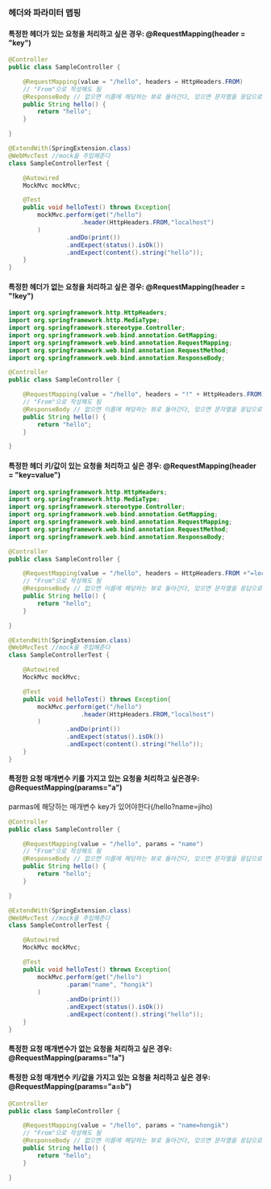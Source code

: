 ### 헤더와 파라미터 맵핑

#### 특정한 헤더가 있는 요청을 처리하고 싶은 경우: @RequestMapping(header = "key")

```java
@Controller
public class SampleController {

    @RequestMapping(value = "/hello", headers = HttpHeaders.FROM) 
    // "From"으로 작성해도 됨
    @ResponseBody // 없으면 이름에 해당하는 뷰로 돌아간다, 있으면 문자열을 응답으로 보냄
    public String hello() {
        return "hello";
    }

}
```

```java
@ExtendWith(SpringExtension.class)
@WebMvcTest //mock을 주입해준다
class SampleControllerTest {

    @Autowired
    MockMvc mockMvc;

    @Test
    public void helloTest() throws Exception{
        mockMvc.perform(get("/hello")
                    .header(HttpHeaders.FROM,"localhost")
        )
                .andDo(print())
                .andExpect(status().isOk())
                .andExpect(content().string("hello"));
    }
}
```

#### 특정한 헤더가 없는 요청을 처리하고 싶은 경우: @RequestMapping(header = "!key")

```java
import org.springframework.http.HttpHeaders;
import org.springframework.http.MediaType;
import org.springframework.stereotype.Controller;
import org.springframework.web.bind.annotation.GetMapping;
import org.springframework.web.bind.annotation.RequestMapping;
import org.springframework.web.bind.annotation.RequestMethod;
import org.springframework.web.bind.annotation.ResponseBody;

@Controller
public class SampleController {

    @RequestMapping(value = "/hello", headers = "!" + HttpHeaders.FROM)
    // "From"으로 작성해도 됨
    @ResponseBody // 없으면 이름에 해당하는 뷰로 돌아간다, 있으면 문자열을 응답으로 보냄
    public String hello() {
        return "hello";
    }

}
```

#### 특정한 헤더 키/값이 있는 요청을 처리하고 싶은 경우: @RequestMapping(header = "key=value")

```java
import org.springframework.http.HttpHeaders;
import org.springframework.http.MediaType;
import org.springframework.stereotype.Controller;
import org.springframework.web.bind.annotation.GetMapping;
import org.springframework.web.bind.annotation.RequestMapping;
import org.springframework.web.bind.annotation.RequestMethod;
import org.springframework.web.bind.annotation.ResponseBody;

@Controller
public class SampleController {

    @RequestMapping(value = "/hello", headers = HttpHeaders.FROM +"=localhost")
    // "From"으로 작성해도 됨
    @ResponseBody // 없으면 이름에 해당하는 뷰로 돌아간다, 있으면 문자열을 응답으로 보냄
    public String hello() {
        return "hello";
    }

}
```

```java
@ExtendWith(SpringExtension.class)
@WebMvcTest //mock을 주입해준다
class SampleControllerTest {

    @Autowired
    MockMvc mockMvc;

    @Test
    public void helloTest() throws Exception{
        mockMvc.perform(get("/hello")
                    .header(HttpHeaders.FROM,"localhost")
        )
                .andDo(print())
                .andExpect(status().isOk())
                .andExpect(content().string("hello"));
    }
}
```

#### 특정한 요청 매개변수 키를 가지고 있는 요청을 처리하고 싶은경우: @RequestMapping(params="a")

parmas에 해당하는 매개변수 key가 있어야한다(/hello?name=jiho)

```java
@Controller
public class SampleController {

    @RequestMapping(value = "/hello", params = "name")
    // "From"으로 작성해도 됨
    @ResponseBody // 없으면 이름에 해당하는 뷰로 돌아간다, 있으면 문자열을 응답으로 보냄
    public String hello() {
        return "hello";
    }

}
```

```java
@ExtendWith(SpringExtension.class)
@WebMvcTest //mock을 주입해준다
class SampleControllerTest {

    @Autowired
    MockMvc mockMvc;

    @Test
    public void helloTest() throws Exception{
        mockMvc.perform(get("/hello")
                .param("name", "hongik")
        )
                .andDo(print())
                .andExpect(status().isOk())
                .andExpect(content().string("hello"));
    }
}
```

#### 특정한 요청 매개변수가 없는 요청을 처리하고 싶은 경우: @RequestMapping(params="!a")

#### 특정한 요청 매개변수 키/값을 가지고 있는 요청을 처리하고 싶은 경우: @RequestMapping(params="a=b")

```java
@Controller
public class SampleController {

    @RequestMapping(value = "/hello", params = "name=hongik")
    // "From"으로 작성해도 됨
    @ResponseBody // 없으면 이름에 해당하는 뷰로 돌아간다, 있으면 문자열을 응답으로 보냄
    public String hello() {
        return "hello";
    }

}
```